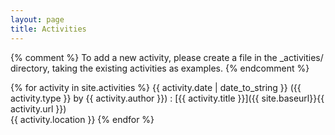 ```yaml
---
layout: page
title: Activities
---
```


{% comment %}
  To add a new activity, please create a file in the _activities/
  directory, taking the existing activities as examples.
{% endcomment %}

{% for activity in site.activities %}
  {{ activity.date | date_to_string }} ({{ activity.type }} by {{ activity.author }})
  : [{{ activity.title }}]({{ site.baseurl}}{{ activity.url }})<br>
    {{ activity.location }}
{% endfor %}
